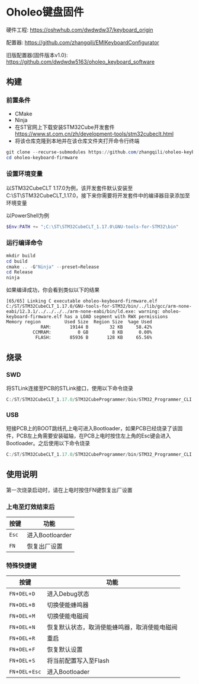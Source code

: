 # Oholeo键盘固件

硬件工程: <https://oshwhub.com/dwdwdw37/keyboard_origin>

配置器: <https://github.com/zhangqili/EMIKeyboardConfigurator>

旧版配置器(固件版本v1.0): <https://github.com/dwdwdw5163/oholeo_keyboard_software>

## 构建

### 前置条件
- CMake
- Ninja
- 在ST官网上下载安装STM32Cube开发套件 <https://www.st.com.cn/zh/development-tools/stm32cubeclt.html>
- 将该仓库克隆到本地并在该仓库文件夹打开命令行终端
```PowerShell
git clone --recurse-submodules https://github.com/zhangqili/oholeo-keyboard-firmware.git
cd oholeo-keyboard-firmware
```


### 设置环境变量
以STM32CubeCLT 1.17.0为例，该开发套件默认安装至C:\ST\STM32CubeCLT_1.17.0，接下来你需要将开发套件中的编译器目录添加至环境变量

以PowerShell为例
```PowerShell
$Env:PATH += ";C:\ST\STM32CubeCLT_1.17.0\GNU-tools-for-STM32\bin"
```

### 运行编译命令
```PowerShell
mkdir build
cd build
cmake .. -G"Ninja" --preset=Release
cd Release
ninja
```

如果编译成功，你会看到类似以下的结果
```
[65/65] Linking C executable oholeo-keyboard-firmware.elf
C:/ST/STM32CubeCLT_1.17.0/GNU-tools-for-STM32/bin/../lib/gcc/arm-none-eabi/12.3.1/../../../../arm-none-eabi/bin/ld.exe: warning: oholeo-keyboard-firmware.elf has a LOAD segment with RWX permissions
Memory region         Used Size  Region Size  %age Used
             RAM:       19144 B        32 KB     58.42%
          CCMRAM:          0 GB         8 KB      0.00%
           FLASH:       85936 B       128 KB     65.56%
```

## 烧录

### SWD
将STLink连接至PCB的STLink接口，使用以下命令烧录

```PowerShell
C:/ST/STM32CubeCLT_1.17.0/STM32CubeProgrammer/bin/STM32_Programmer_CLI.exe -c port=SWD -w ./oholeo-keyboard-firmware.elf -v -s

```

### USB
短接PCB上的BOOT跳线孔上电可进入Bootloader，如果PCB已经烧录了该固件，PCB左上角需要安装磁轴，在PCB上电时按住左上角的Esc键会进入Bootloader。之后使用以下命令烧录
```PowerShell
C:/ST/STM32CubeCLT_1.17.0/STM32CubeProgrammer/bin/STM32_Programmer_CLI.exe -c port=USB1 -w ./oholeo-keyboard-firmware.elf -v -s
```

## 使用说明

第一次烧录启动时，请在上电时按住FN键恢复出厂设置

### 上电至灯效结束后

|按键|功能|
|---|---|
|`Esc`|进入Bootloarder|
|`FN`|恢复出厂设置|

### 特殊快捷键

|按键|功能|
|---|---|
|`FN`+`DEL`+`D`|进入Debug状态|
|`FN`+`DEL`+`B`|切换使能蜂鸣器|
|`FN`+`DEL`+`M`|切换使能电磁阀|
|`FN`+`DEL`+`N`|恢复默认状态，取消使能蜂鸣器，取消使能电磁阀|
|`FN`+`DEL`+`R`|重启|
|`FN`+`DEL`+`F`|恢复默认设置|
|`FN`+`DEL`+`S`|将当前配置写入至Flash|
|`FN`+`DEL`+`Esc`|进入Bootloader|